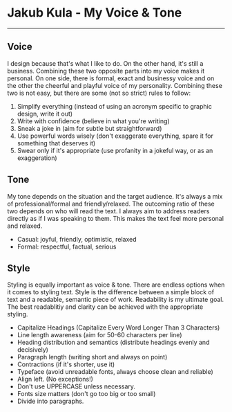 # Jakub Kula - My Voice & Tone

---

## Voice

I design because that's what I like to do. On the other hand, it's still a business. Combining these two opposite parts into my voice makes it personal. On one side, there is formal, exact and businessy voice and on the other the cheerful and playful voice of my personality. Combining these two is not easy, but there are some (not so strict) rules to follow:

1. Simplify everything (instead of using an acronym specific to graphic design, write it out)
2. Write with confidence (believe in what you're writing)
3. Sneak a joke in (aim for subtle but straightforward)
4. Use powerful words wisely (don't exaggerate everything, spare it for something that deserves it)
5. Swear only if it's appropriate (use profanity in a jokeful way, or as an exaggeration)

## Tone

My tone depends on the situation and the target audience. It's always a mix of professional/formal and friendly/relaxed. The outcoming ratio of these two depends on who will read the text. I always aim to address readers directly as if I was speaking to them. This makes the text feel more personal and relaxed.

- Casual: joyful, friendly, optimistic, relaxed
- Formal: respectful, factual, serious

## Style

Styling is equally important as voice & tone. There are endless options when it comes to styling text. Style is the difference between a simple block of text and a readable, semantic piece of work. Readability is my ultimate goal. The best readablitiy and clarity can be achieved with the appropriate styling.

- Capitalize Headings (Capitalize Every Word Longer Than 3 Characters)
- Line length awareness (aim for 50-60 characters per line)
- Heading distribution and semantics (distribute headings evenly and decisively)
- Paragraph length (writing short and always on point)
- Contractions (if it's shorter, use it)
- Typeface (avoid unreadable fonts, always choose clean and reliable)
- Align left. (No exceptions!)
- Don't use UPPERCASE unless necessary.
- Fonts size matters (don't go too big or too small)
- Divide into paragraphs.

